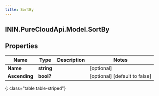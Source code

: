 ```yaml
---
title: SortBy
---
```

## ININ.PureCloudApi.Model.SortBy

## Properties

|Name | Type | Description | Notes|
|------------ | ------------- | ------------- | -------------|
| **Name** | **string** |  | [optional] |
| **Ascending** | **bool?** |  | [optional] [default to false]|
{: class="table table-striped"}


